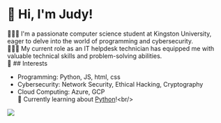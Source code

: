 # 👋 Hi, I'm Judy!
👩🏻‍💻 I'm a passionate computer science student at Kingston University, eager to delve into the world of programming and cybersecurity.<br>
👩🏻‍🎓 My current role as an IT helpdesk technician has equipped me with valuable technical skills and problem-solving abilities.<br/>
🎨 ## Interests
* Programming: Python, JS, html, css<br/>
* Cybersecurity: Network Security, Ethical Hacking, Cryptography<br/>
* Cloud Computing: Azure, GCP<br/>
💭 Currently learning about [Python]([https://pudding.cool/2018/08/pockets/](https://www.udemy.com/course/100-days-of-code/?utm_source=adwords&utm_medium=udemyads&utm_campaign=Search_DSA_Alpha_Prof_la.EN_cc.ROW-English&campaigntype=Search&portfolio=ROW-English&language=EN&product=Course&test=&audience=DSA&topic=Python&priority=Alpha&utm_content=deal4584&utm_term=_._ag_162511578924_._ad_696197165265_._kw__._de_c_._dm__._pl__._ti_aud-2268488108639%3Adsa-1705455366924_._li_9069438_._pd__._&matchtype=&gad_source=1&gclid=CjwKCAiAudG5BhAREiwAWMlSjIiOSqu7KJTODPztwbqkM8P40fQ6nuknOuM4KcuLb6cGGLFeH15jPRoC2d8QAvD_BwE&couponCode=2021PM25))!<br/>


<!-- GitHub stats from https://github.com/anuraghazra/github-readme-stats -->
![](https://github-readme-stats.vercel.app/api?username=judynicky&theme=radical&hide_border=false&include_all_commits=true&count_private=true)<br/>
<!--
**judynicky/judynicky** is a ✨ _special_ ✨ repository because its `README.md` (this file) appears on your GitHub profile.

Here are some ideas to get you started:

- 🔭 I’m currently working on ...
- 🌱 I’m currently learning ...
- 👯 I’m looking to collaborate on ...
- 🤔 I’m looking for help with ...
- 💬 Ask me about ...
- 📫 How to reach me: ...
- 😄 Pronouns: ...
- ⚡ Fun fact: ...
-->
